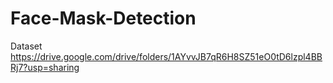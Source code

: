 # Face-Mask-Detection

Dataset 
https://drive.google.com/drive/folders/1AYvvJB7qR6H8SZ51eO0tD6lzpl4BBRj7?usp=sharing
